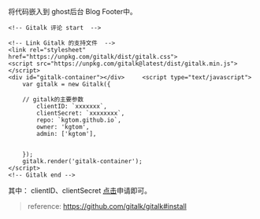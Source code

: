 
将代码嵌入到 ghost后台 Blog Footer中。
~~~
<!-- Gitalk 评论 start  -->

<!-- Link Gitalk 的支持文件  -->
<link rel="stylesheet" href="https://unpkg.com/gitalk/dist/gitalk.css">
<script src="https://unpkg.com/gitalk@latest/dist/gitalk.min.js"></script> 
<div id="gitalk-container"></div>     <script type="text/javascript">
    var gitalk = new Gitalk({

    // gitalk的主要参数
		clientID: `xxxxxxx`,
		clientSecret: `xxxxxxxx`,
		repo: `kgtom.github.io`,
		owner: 'kgtom',
		admin: ['kgtom'],
		
    
    });
    gitalk.render('gitalk-container');
</script> 
<!-- Gitalk end -->

~~~
其中：
clientID、clientSecret [点击](https://github.com/settings/applications/new)申请即可。


>reference:
https://github.com/gitalk/gitalk#install
